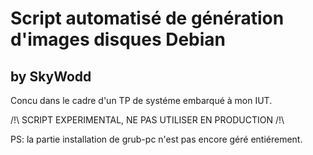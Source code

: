 # Script automatisé de génération d'images disques Debian
## by SkyWodd

Concu dans le cadre d'un TP de systéme embarqué à mon IUT.

/!\ SCRIPT EXPERIMENTAL, NE PAS UTILISER EN PRODUCTION /!\ 

PS: la partie installation de grub-pc n'est pas encore géré entiérement.